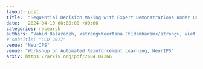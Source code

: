 ```yaml
---
layout: post
title:  "Sequential Decision Making with Expert Demonstrations under Unobserved Heterogeneity"
date:   2024-04-10 00:00:00 +00:00
categories: research
authors: "Vahid Balazadeh, <strong>Keertana Chidambaram</strong>, Viet Nguyen, Rahul G Krishnan, Vasilis Syrgkanis"
# subtitle: "CCD 2017"
venue: "NeurIPS"
venue: "Workshop on Automated Reinforcement Learning, NeurIPS"
arxiv: https://arxiv.org/pdf/2404.07266
---
```

<!-- Technical and design details of the Intel RealSense R200 and D400 series -->

<!-- I wrote a paper describing the details of a family of RGBD cameras, ASICs and algorithms produced by Intel. It was submitted and accepted to CCD 2017, a CVPR 2017 Workshop. My coauthors were all senior management at Intel and the paper was written to inform the academic community of issues, challenges and priorities in building stereoscopic depth cameras for production use. We highlight state-of-the-art performance on modern datasets, on certain metrics, along with establishing baselines for new datasets and evaluation metrics for depth cameras in general. -->
